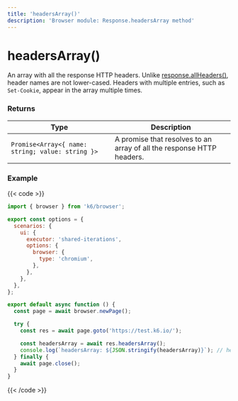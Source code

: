 ```yaml
---
title: 'headersArray()'
description: 'Browser module: Response.headersArray method'
---
```


# headersArray()

An array with all the response HTTP headers. Unlike [response.allHeaders()](https://grafana.com/docs/k6/<K6_VERSION>/javascript-api/k6-experimental/browser/response/allheaders), header names are not lower-cased. Headers with multiple entries, such as `Set-Cookie`, appear in the array multiple times.

### Returns

| Type                                             | Description                                                           |
| ------------------------------------------------ | --------------------------------------------------------------------- |
| `Promise<Array<{ name: string; value: string }>` | A promise that resolves to an array of all the response HTTP headers. |

### Example

{{< code >}}

```javascript
import { browser } from 'k6/browser';

export const options = {
  scenarios: {
    ui: {
      executor: 'shared-iterations',
      options: {
        browser: {
          type: 'chromium',
        },
      },
    },
  },
};

export default async function () {
  const page = await browser.newPage();

  try {
    const res = await page.goto('https://test.k6.io/');

    const headersArray = await res.headersArray();
    console.log(`headersArray: ${JSON.stringify(headersArray)}`); // headersArray: [{"name":"Transfer-Encoding"...}]
  } finally {
    await page.close();
  }
}
```

{{< /code >}}
